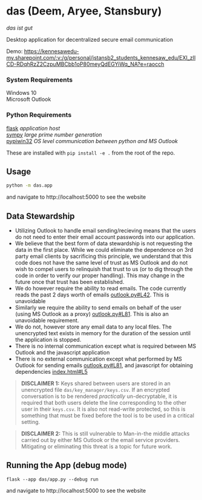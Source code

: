 # das (Deem, Aryee, Stansbury)
_das ist gut_

Desktop application for decentralized secure email communication

Demo: https://kennesawedu-my.sharepoint.com/:v:/g/personal/jstansb2_students_kennesaw_edu/EXI_zIlCD-RDqhRzZ2CzpuMBCbb1oP80meyQdEGYiWq_NA?e=raocch
### System Requirements
Windows 10 <br>
Microsoft Outlook <br>
### Python Requirements
[flask](https://pypi.org/project/Flask/) _application host_ <br>
[sympy](https://pypi.org/project/sympy/) _large prime number generation_ <br>
[pypiwin32](https://pypi.org/project/pypiwin32/) _OS level communication between python and MS Outlook_

These are installed with `pip install -e .` from the root of the repo.

## Usage
```bash
python -m das.app
```
and navigate to http://localhost:5000 to see the website

## Data Stewardship
  - Utilizing Outlook to handle email sending/recieving means that the users do not need to enter their email account passwords into our application.
  - We believe that the best form of data stewardship is not requesting the data in the first place. While we could eliminate the dependence on 3rd party email clients by sacrificing this principle, we understand that this code does not have the same level of trust as MS Outlook and do not wish to compel users to relinquish that trust to us (or to dig through the code in order to verify our proper handling). This may change in the future once that trust has been established.
  - We do however require the ability to read emails. The code currently reads the past 2 days worth of emails [outlook.py#L42](https://github.com/JoelStansbury/das/blob/main/das/outlook/outlook.py#L42). This is unavoidable
  - Similarly we require the ability to send emails on behalf of the user (using MS Outlook as a proxy) [outlook.py#L81](https://github.com/JoelStansbury/das/blob/main/das/outlook/outlook.py#L81). This is also an unavoidable requirement.
  - We do not, however store any email data to any local files. The unencrypted text exists in memory for the duration of the session until the application is stopped.
  - There is no internal communication except what is required between MS Outlook and the javascript application
  - There is no external communication except what performed by MS Outlook for sending emails [outlook.py#L81](https://github.com/JoelStansbury/das/blob/main/das/outlook/outlook.py#L81), and javascript for obtaining dependencies [index.html#L5](https://github.com/JoelStansbury/das/blob/main/das/templates/index.html#L5)


> __DISCLAIMER 1:__ Keys shared between users are stored in an unencrypted file `das/key_manager/keys.csv`. If an encrypted conversation is to be rendered _practically_ un-decryptable, it is required that both users delete the line corresponding to the other user in their `keys.csv`. It is also not read-write protected, so this is something that must be fixed before the tool is to be used in a critical setting.

> __DISCLAIMER 2:__ This is still vulnerable to Man-in-the middle attacks carried out by either MS Outlook or the email service providers. Mitigating or eliminating this threat is a topic for future work.

## Running the App (debug mode)
`flask --app das/app.py --debug run`

and navigate to http://localhost:5000 to see the website
